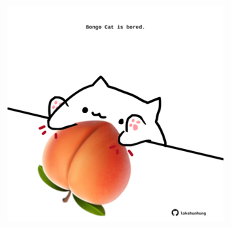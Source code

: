 <!-- built at 10/06/2022, 18:01:06 UTC -->
<p align="center">
  <img width="500" height="500" src="./ReadmeImage.svg">
</p>

